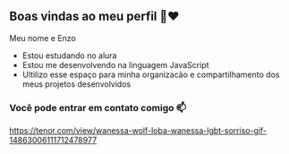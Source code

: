 ## Boas vindas ao meu perfil 👋❤️

Meu nome e Enzo 

- Estou estudando no alura
- Estou me desenvolvendo na linguagem JavaScript
- Ultilizo esse espaço para minha organizacão e compartilhamento dos meus projetos desenvolvidos

### Você pode entrar em contato comigo 📫

https://tenor.com/view/wanessa-wolf-loba-wanessa-lgbt-sorriso-gif-14863006111712478977
